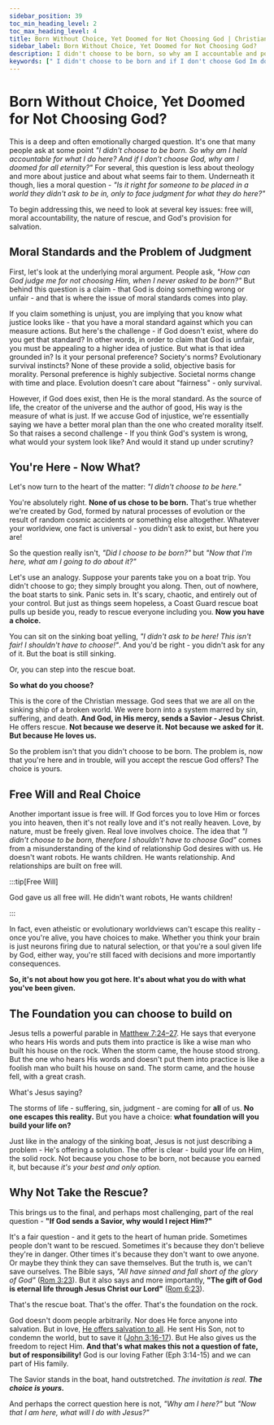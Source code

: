 ```yaml
---
sidebar_position: 39
toc_min_heading_level: 2
toc_max_heading_level: 4
title: Born Without Choice, Yet Doomed for Not Choosing God | Christian Apologetics
sidebar_label: Born Without Choice, Yet Doomed for Not Choosing God?
description: I didn't choose to be born, so why am I accountable and potentially doomed without God? We delve into free will, God's justice, and human responsibility from a Christian perspective.
keywords: [" I didn't choose to be born and if I don't choose God Im doomed?","I didn't choose to be born. So why am I held accountable for what I do here?","Free Will & God's Sovereignty","Justice of God","Human Responsibility","Problem of Evil ","Eternal Destiny","Predestination vs. Choice"]
---
```


# Born Without Choice, Yet Doomed for Not Choosing God?

This is a deep and often emotionally charged question. It's one that many people ask at some point
*"I didn't choose to be born. So why am I held accountable for what I do here? And if I don't choose God,
why am I doomed for all eternity?"* For several, this question is less about theology and more about justice
and about what seems fair to them. Underneath it though, lies a moral question - *"Is it right for someone
to be placed in a world they didn't ask to be in, only to face judgment for what they do here?"*

To begin addressing this, we need to look at several key issues: free will, moral accountability,
the nature of rescue, and God's provision for salvation.

## Moral Standards and the Problem of Judgment

First, let's look at the underlying moral argument. People ask, *"How can God judge me for not choosing Him,
when I never asked to be born?"* But behind this question is a claim - that God is doing something wrong or
unfair - and that is where the issue of moral standards comes into play.

If you claim something is unjust, you are implying that you know what justice looks like - that you have a
moral standard against which you can measure actions. But here's the challenge - if God doesn't exist, where do
you get that standard? In other words, in order to claim that God is unfair, you must be appealing to a higher
idea of justice. But what is that idea grounded in? Is it your personal preference? Society's norms? Evolutionary
survival instincts? None of these provide a solid, objective basis for morality. Personal preference is highly
subjective. Societal norms change with time and place. Evolution doesn't care about "fairness" - only survival.

However, if God does exist, then He is the moral standard. As the source of life, the creator of the universe
and the author of good, His way is the measure of what is just. If we accuse God of injustice, we're essentially
saying we have a better moral plan than the one who created morality itself. So that raises a second
challenge - If you think God's system is wrong, what would your system look like? And would it stand up under
scrutiny?

## You're Here - Now What?

Let's now turn to the heart of the matter: *"I didn't choose to be here."*

You're absolutely right. **None of us chose to be born.** That's true whether we're created by God, formed by
natural processes of evolution or the result of random cosmic accidents or something else altogether. Whatever
your worldview, one fact is universal - you didn't ask to exist, but here you are!

So the question really isn't, *"Did I choose to be born?"* but *"Now that I'm here, what am I going to do about it?"*

Let's use an analogy. Suppose your parents take you on a boat trip. You didn't choose to go; they simply brought
you along. Then, out of nowhere, the boat starts to sink. Panic sets in. It's scary, chaotic, and entirely out
of your control. But just as things seem hopeless, a Coast Guard rescue boat  pulls up beside you, ready to
rescue everyone including you. **Now you have a choice.**

You can sit on the sinking boat yelling, *"I didn't ask to be here! This isn't fair! I shouldn't have to choose!"*.
And you'd be right - you didn't ask for any of it. But the boat is still sinking.

Or, you can step into the rescue boat.

**So what do you choose?**

This is the core of the Christian message. God sees that we are all on the sinking ship of a broken world. We were born
into a system marred by sin, suffering, and death. **And God, in His mercy, sends a Savior - Jesus Christ**. He offers rescue.
**Not because we deserve it. Not because we asked for it. But because He loves us.**

So the problem isn't that you didn't choose to be born. The problem is, now that you're here and in trouble, will
you accept the rescue God offers? The choice is yours.

## Free Will and Real Choice

Another important issue is free will. If God forces you to love Him or forces you into heaven, then it's not really
love and it's not really heaven. Love, by nature, must be freely given. Real love involves choice.
The idea that *"I didn't choose to be born, therefore I shouldn't have to choose God"* comes from a misunderstanding of
the kind of relationship God desires with us. He doesn't want robots. He wants children. He wants relationship.
And relationships are built on free will.

:::tip[Free Will]

God gave us all free will. He didn't want robots, He wants children!

:::

In fact, even atheistic or evolutionary worldviews can't escape this reality - once you're alive, you have choices
to make. Whether you think your brain is just neurons firing due to natural selection, or that you're a soul given
life by God, either way, you're still faced with decisions and more importantly consequences. 

**So, it's not about how you got here. It's about what you do with what you've been given.**

## The Foundation you can choose to build on

Jesus tells a powerful parable in [Matthew 7:24–27](https://www.biblegateway.com/passage/?search=Matthew%207%3A24-27&version=NKJV).
He says that everyone who hears His words and puts them into practice is like a wise man who built his house on the rock.
When the storm came, the house stood strong. But the one who hears His words and doesn't put them into practice is like a
foolish man who built his house on sand. The storm came, and the house fell, with a great crash.

What's Jesus saying?

The storms of life - suffering, sin, judgment - are coming for **all** of us. **No one escapes this reality.**
But you have a choice: **what foundation will you build your life on?**

Just like in the analogy of the sinking boat, Jesus is not just describing a problem - He's offering a solution. The offer
is clear - build your life on Him, the solid rock. Not because you chose to be born, not because you earned it, but
because *it's your best and only option.*

## Why Not Take the Rescue?

This brings us to the final, and perhaps most challenging, part of the real question - **"If God sends a Savior, why would I reject Him?"**

It's a fair question - and it gets to the heart of human pride. Sometimes people don't want to be rescued. Sometimes it's
because they don't believe they're in danger. Other times it's because they don't want to owe anyone. Or maybe they
think they can save themselves. But the truth is, we can't save ourselves. The Bible says, *"All have sinned and fall
short of the glory of God"* ([Rom 3:23](https://www.biblegateway.com/passage/?search=rom%203%3A23&version=NKJV)). But it
also says and more importantly, **"The gift of God is eternal life through Jesus Christ our Lord"**
([Rom 6:23](https://www.biblegateway.com/passage/?search=rom%206%3A23&version=NKJV)). 

That's the rescue boat. That's the offer. That's the foundation on the rock. 

God doesn't doom people arbitrarily. Nor does He force anyone into salvation.
But in love, [He offers salvation to all](../../jesus/because-he-lives/new-identity-in-christ.mdx).
He sent His Son, not to condemn the world, but to save it
([John 3:16-17](https://www.biblegateway.com/passage/?search=John%203%3A16-17&version=NKJV)).
But He also gives us the freedom to reject Him. **And that's what makes this not a question of fate, but of responsibility!**
God is our loving Father (Eph 3:14-15) and we can part of His family.

The Savior stands in the boat, hand outstretched. *The invitation is real. **The choice is yours.***

And perhaps the correct question here is not, *"Why am I here?"* but *"Now that I am here, what will I do with Jesus?"*
